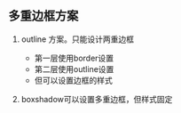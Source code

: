 
## 多重边框方案
1. outline 方案。只能设计两重边框
    * 第一层使用border设置
    * 第二层使用outline设置
    * 但可以设置边框的样式

2. boxshadow可以设置多重边框，但样式固定
